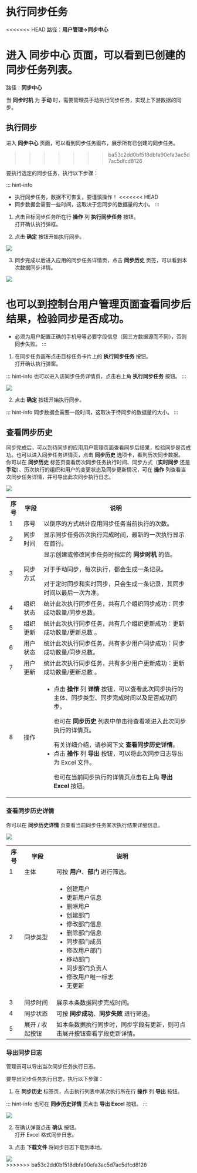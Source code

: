 # 执行同步任务

<LastUpdated/>

<<<<<<< HEAD
路径：**用户管理->同步中心**

进入 **同步中心** 页面，可以看到已创建的同步任务列表。
=======
路径：**同步中心**

当 **同步时机** 为 **手动** 时，需要管理员手动执行同步任务，实现上下游数据的同步。

## 执行同步

进入 **同步中心** 页面，可以看到同步任务画布，展示所有已创建的同步任务。
>>>>>>> ba53c2dd0bf518dbfa90efa3ac5d7ac5dfcd8126

要执行选定的同步任务，执行以下步骤：

::: hint-info
* 执行同步任务，数据不可恢复，要谨慎操作！
<<<<<<< HEAD
* 同步数据会需要一些时间，这取决于您同步的数据量的大小。
:::

1. 点击目标同步任务所在行 **操作** 列 **执行同步任务** 按钮。</br>打开确认执行弹框。

2. 点击 **确定** 按钮开始执行同步。

<img src='./images/execute-sync-task.png' > 

3. 同步完成以后进入应用的同步任务详情页，点击 **同步历史** 页签，可以看到本次数据同步详情。

<img src='./images/sync-history.png' >

也可以到控制台用户管理页面查看同步后结果，检验同步是否成功。
=======
* 必须为用户配置正确的手机号等必要字段信息（因三方数据源而不同），否则同步失败。
:::

1. 在同步任务画布点击目标任务卡片上的 **执行同步任务** 按钮。</br>打开确认执行弹窗。

::: hint-info
也可以进入该同步任务详情页，点击右上角 **执行同步任务** 按钮。
:::

<img src='./images/execute-sync-task.png' > 

2. 点击 **确定** 按钮开始执行同步。

::: hint-info
同步数据会需要一段时间，这取决于待同步的数据量的大小。
:::

## 查看同步历史

同步完成后，可以到待同步的应用用户管理页面查看同步后结果，检验同步是否成功。也可以进入同步任务详情页，点击 **同步历史** 选项卡，看到历次同步数据。</br>你可以在 **同步历史** 标签页查看历次同步任务执行时间、同步方式（**实时同步** 还是 **手动**）、历次执行的组织和用户的变更状态及同步更新情况，可在 **操作** 列查看当次同步任务详情，并可导出此次同步执行日志。

<img src='./images/sync-history.png' >

<table>
<tr>
<th valign="center">序号</th>
<th>字段</th>
<th>说明</th>
</tr>

<tr>
<td>1</td>
<td>序号 </td>
<td>以倒序的方式统计应用同步任务当前执行的次数。
</td>
</tr>

<tr>
<td>2</td>
<td>同步时间</td>
<td>显示同步任务历次执行完成时间，最新的一次执行显示在首行。</td>
</tr>

<tr>
<td>3</td>
<td>同步方式</td>
<td>显示创建或修改同步任务时指定的 <b>同步时机</b> 的值。</p>对于手动同步，每次执行，都会生成一条记录。</p>对于定时同步和实时同步，只会生成一条记录，其同步时间以最后一次为准。</td>
</tr>

<tr>
<td>4</td>
<td>组织状态</td>
<td>统计此次执行同步任务，共有几个组织同步成功：同步成功数量/同步总数。</td>
</tr>

<tr>
<td>5</td>
<td>组织更新</td>
<td>统计此次执行同步任务，共有几个组织更新成功：更新成功数量/更新总数
。</td>
</tr>

<tr>
<td>6</td>
<td>用户状态</td>
<td>统计此次执行同步任务，共有多少用户同步成功：同步成功数量/同步总数。</td>
</tr>

<tr>
<td>7</td>
<td>用户更新</td>
<td>统计此次执行同步任务，共有多少用户更新成功：更新成功数量/更新总数
。</td>
</tr>

<tr>
<td>8</td>
<td>操作</td>
<td>
<ul>
<li>点击 <b>操作</b> 列 <b>详情</b> 按钮，可以查看此次同步执行的主体、同步类型、同步完成时间以及是否成功同步。</p>也可在 <b>同步历史</b> 列表中单击待查看项进入此次同步执行的详情页。</p>有关详细介绍，请参阅下文 <b>查看同步历史详情</b>。</li>
<li>点击 <b>操作</b> 列 <b>导出</b> 按钮，可以将此次同步日志导出为 Excel 文件。</p>也可在当前同步执行的详情页点击右上角 <b>导出 Excel</b> 按钮。</li>
</ul>
</td>
</tr>
</table>

### 查看同步历史详情

你可以在 **同步历史详情** 页查看当前同步任务某次执行结果详细信息。

<img src='./images/sync-history-details.png' > 

<table>
<tr>
<th valign="center">序号</th>
<th>字段</th>
<th>说明</th>
</tr>

<tr>
<td>1</td>
<td>主体 </td>
<td>可按 <b>用户</b>、<b>部门</b> 进行筛选。
</td>
</tr>

<tr>
<td>2</td>
<td>同步类型</td>
<td><ul>
<li>创建用户</li>
<li>更新用户信息</li>
<li>删除用户</li>
<li>创建部门</li>
<li>修改部门信息</li>
<li>删除部门信息</li>
<li>同步部门成员</li>
<li>修改用户部门</li>
<li>移动部门</li>
<li>同步部门负责人</li>
<li>修改用户唯一标志</li>
<li>无更新</li></ul></td></tr>
<tr>
<td>3</td>
<td>同步时间</td>
<td>展示本条数据同步完成时间。</td>
</tr>

<tr>
<td>4</td>
<td>同步状态</td>
<td>可按 <b>同步成功</b>、<b>同步失败</b> 进行筛选。</td>
</tr>

<tr>
<td>5</td>
<td>展开 / 收起按钮</td>
<td>
如本条数据执行同步时，同步字段有更新，则可点击展开按钮查看字段更新详情。
</td>
</tr>
</table>

### 导出同步日志

管理员可以导出当次同步任务执行日志。

要导出同步任务执行日志，执行以下步骤：

1. 在 **同步历史** 标签页，点击执行列表中某次执行所在行 **操作** 列 **导出** 按钮。

::: hint-info
也可在 **同步历史详情** 页点击 **导出 Excel** 按钮。
:::

<img src="./images/export-sync-log.png" style="display:block;margin: 0 auto;">

2. 在确认弹窗点击 **确认** 按钮。</br>打开 Excel 格式同步日志。

3. 点击 **下载文件** 将同步日志下载到本地。

<img src="./images/excel-sync-log.png" style="display:block;margin: 0 auto;">
>>>>>>> ba53c2dd0bf518dbfa90efa3ac5d7ac5dfcd8126
